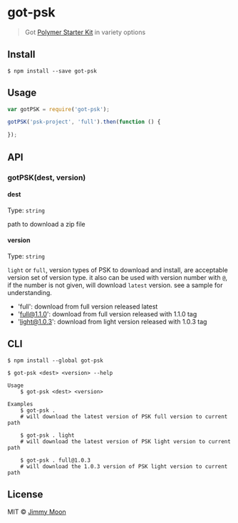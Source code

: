 # got-psk

> Got [Polymer Starter Kit](https://goo.gl/xWC7vj) in variety options


## Install

```
$ npm install --save got-psk
```

## Usage

```js
var gotPSK = require('got-psk');

gotPSK('psk-project', 'full').then(function () {

});
```

## API

### gotPSK(dest, version)

#### dest

Type: `string`

path to download a zip file

#### version

Type: `string`

`light` or `full`, version types of PSK to download and install, are acceptable version set of version type. it also can be used with version number with `@`, if the number is not given, will download `latest` version. see a sample for understanding.

- 'full': download from full version released latest
- 'full@1.1.0': download from full version released with 1.1.0 tag
- 'light@1.0.3': download from light version released with 1.0.3 tag

## CLI

```
$ npm install --global got-psk
```

```
$ got-psk <dest> <version> --help

Usage
	$ got-psk <dest> <version>

Examples
	$ got-psk .
	# will download the latest version of PSK full version to current path

	$ got-psk . light
	# will download the latest version of PSK light version to current path

	$ got-psk . full@1.0.3
	# will download the 1.0.3 version of PSK light version to current path
```

## License

MIT © [Jimmy Moon](http://ragingwind.me)
